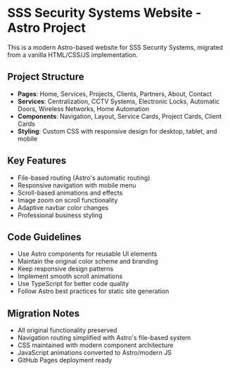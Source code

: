 <!-- Use this file to provide workspace-specific custom instructions to Copilot. For more details, visit https://code.visualstudio.com/docs/copilot/copilot-customization#_use-a-githubcopilotinstructionsmd-file -->

# SSS Security Systems Website - Astro Project

This is a modern Astro-based website for SSS Security Systems, migrated from a vanilla HTML/CSS/JS implementation.

## Project Structure

- **Pages**: Home, Services, Projects, Clients, Partners, About, Contact
- **Services**: Centralization, CCTV Systems, Electronic Locks, Automatic Doors, Wireless Networks, Home Automation
- **Components**: Navigation, Layout, Service Cards, Project Cards, Client Cards
- **Styling**: Custom CSS with responsive design for desktop, tablet, and mobile

## Key Features

- File-based routing (Astro's automatic routing)
- Responsive navigation with mobile menu
- Scroll-based animations and effects
- Image zoom on scroll functionality
- Adaptive navbar color changes
- Professional business styling

## Code Guidelines

- Use Astro components for reusable UI elements
- Maintain the original color scheme and branding
- Keep responsive design patterns
- Implement smooth scroll animations
- Use TypeScript for better code quality
- Follow Astro best practices for static site generation

## Migration Notes

- All original functionality preserved
- Navigation routing simplified with Astro's file-based system
- CSS maintained with modern component architecture
- JavaScript animations converted to Astro/modern JS
- GitHub Pages deployment ready
